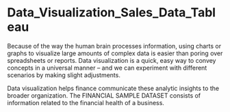# Data_Visualization_Sales_Data_Tableau

Because of the way the human brain processes information, using charts or graphs to visualize large amounts of complex data is easier than poring over spreadsheets or reports. Data visualization is a quick, easy way to convey concepts in a universal manner – and we can experiment with different scenarios by making slight adjustments.

Data visualization helps finance communicate these analytic insights to the broader organization. The FINANCIAL SAMPLE DATASET consists of information related to the financial health of a business.

